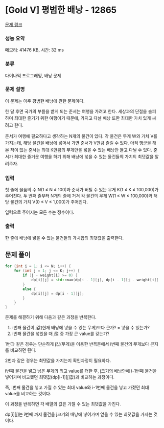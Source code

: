 # [Gold V] 평범한 배낭 - 12865 

[문제 링크](https://www.acmicpc.net/problem/12865) 

### 성능 요약

메모리: 41476 KB, 시간: 32 ms

### 분류

다이나믹 프로그래밍, 배낭 문제

### 문제 설명

<p>이 문제는 아주 평범한 배낭에 관한 문제이다.</p>

<p><span style="line-height:1.6em">한 달 후면 국가의 부름을 받게 되는 준서는 여행을 가려고 한다. 세상과의 단절을 슬퍼하며 최대한 즐기기 위한 여행이기 때문에, 가지고 다닐 배낭 또한 최대한 가치 있게 싸려고 한다.</span></p>

<p><span style="line-height:1.6em">준서가 여행에 필요하다고 생각하는 N개의 물건이 있다. 각 물건은 무게 W와 가치 V를 가지는데, 해당 물건을 배낭에 넣어서 가면 준서가 V만큼 즐길 수 있다. 아직 행군을 해본 적이 없는 준서는 최대 K만큼의 무게만을 넣을 수 있는 배낭만 들고 다닐 수 있다. 준서가 최대한 즐거운 여행을 하기 위해 배낭에 넣을 수 있는 물건들의 가치의 최댓값을 알려주자.</span></p>

### 입력 

 <p>첫 줄에 물품의 수 N(1 ≤ N ≤ 100)과 준서가 버틸 수 있는 무게 K(1 ≤ K ≤ 100,000)가 주어진다. 두 번째 줄부터 N개의 줄에 거쳐 각 물건의 무게 W(1 ≤ W ≤ 100,000)와 해당 물건의 가치 V(0 ≤ V ≤ 1,000)가 주어진다.</p>

<p>입력으로 주어지는 모든 수는 정수이다.</p>

### 출력 

 <p>한 줄에 배낭에 넣을 수 있는 물건들의 가치합의 최댓값을 출력한다.</p>

## 문제 풀이

```cpp
for (int i = 1; i <= N; i++) {
	for (int j = 1; j <= K; j++) {
		if (j - weight[i] >= 0) {
			dp[i][j] = std::max(dp[i - 1][j], dp[i - 1][j - weight[i]] + value[i]);
		}
		else {
			dp[i][j] = dp[i - 1][j];
		}
	}
}
```

문제를 해결하기 위해 다음과 같은 과정을 반복한다.

1. i번째 물건이 j값(현재 배낭에 넣을 수 있는 무게)보다 큰가? = 넣을 수 있는가?
2. i번째 물건을 넣었을 때 j열 중 가장 큰 value를 갖는가?

1번과 같은 경우는 단순하게 j값(무게)을 이용한 반복문에서 i번째 물건의 무게보다 큰지를 비교하면 된다.

2번과 같은 경우는 최댓값을 가지는지 확인과정이 필요하다.

i번째 물건을 넣고 남은 무게의 최고 value를 더한 후, j크기의 배낭안에 i-1번째 물건을 넣어가며 비교했던 최댓값(dp[i-1][j]값)과 비교하는 과정이다.

즉, i번째 물건을 넣고 가질 수 있는 최대 value와 i-1번째 물건을 넣고 가졌던 최대 value를 비교하는 것이다.

이 과정을 반복하면 각 배열의 값은 가질 수 있는 최댓값을 가진다. 

dp[i][j]는 i번째 까지 물건을 j크기의 배낭에 넣어가며 얻을 수 있는 최댓값을 가지는 것이다.


